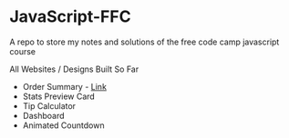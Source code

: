 # JavaScript-FFC
A repo to store my notes and solutions of the free code camp javascript course 

All Websites / Designs Built So Far 

- Order Summary - <a href='http://www.google.com'>Link</a>
- Stats Preview Card
- Tip Calculator
- Dashboard 
- Animated Countdown

